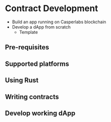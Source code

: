 Contract Development
====================

- Build an app running on Casperlabs blockchain
- Develop a dApp from scratch 
  - Template 

<!--As a dApp developer, I would like to have the right documentation and information necessary for me to build an app running on Casperlabs blockchain. I would like to develop a dApp from scratch to understand the deficiencies in the documentation available to dApp developers. -->

<!--Use only publicly available documentation -->



Pre-requisites
--------------


Supported platforms
-------------------

Using Rust
----------



Writing contracts
-----------------




Develop working dApp
--------------------



